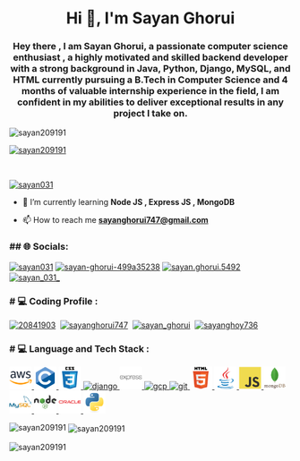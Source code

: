 <h1 align="center">Hi 👋, I'm Sayan Ghorui</h1>
<h3 align="center">Hey there , I am Sayan Ghorui, a passionate computer science enthusiast , a highly motivated and skilled backend developer with a strong background in Java, Python, Django, MySQL, and HTML currently pursuing a B.Tech in Computer Science and 4 months of valuable internship experience in the field, I am confident in my abilities to deliver exceptional results in any project I take on.

</h3>

<p align="left"> <img src="https://komarev.com/ghpvc/?username=sayan209191&label=Profile%20views&color=0e75b6&style=flat" alt="sayan209191" /> </p>

<p align="left"> <a href="https://github.com/ryo-ma/github-profile-trophy"><img src="https://github-profile-trophy.vercel.app/?username=sayan209191" alt="sayan209191" /></a> </p> <br/>

<p align="left"> <a href="https://twitter.com/sayan031" target="blank"><img src="https://img.shields.io/twitter/follow/sayanghorui031?logo=twitter&style=for-the-badge" alt="sayan031" /></a> </p>

- 🌱 I’m currently learning **Node JS , Express JS , MongoDB**

- 📫 How to reach me **sayanghorui747@gmail.com**

<h3 align="left">## 🌐 Socials:</h3>
<p align="left">
<a href="https://twitter.com/sayan031" target="blank"><img align="center" src="https://raw.githubusercontent.com/rahuldkjain/github-profile-readme-generator/master/src/images/icons/Social/twitter.svg" alt="sayan031" height="30" width="40" /></a>
<a href="https://linkedin.com/in/sayan-ghorui-499a35238" target="blank"><img align="center" src="https://raw.githubusercontent.com/rahuldkjain/github-profile-readme-generator/master/src/images/icons/Social/linked-in-alt.svg" alt="sayan-ghorui-499a35238" height="30" width="40" /></a>
<a href="https://fb.com/sayan.ghorui.5492" target="blank"><img align="center" src="https://raw.githubusercontent.com/rahuldkjain/github-profile-readme-generator/master/src/images/icons/Social/facebook.svg" alt="sayan.ghorui.5492" height="30" width="40" /></a>
<a href="https://instagram.com/sayan_031_" target="blank"><img align="center" src="https://raw.githubusercontent.com/rahuldkjain/github-profile-readme-generator/master/src/images/icons/Social/instagram.svg" alt="sayan_031_" height="30" width="40" /></a>
<br/>
<h3 align="left"># 💻 Coding Profile : </h3>
<a href="https://stackoverflow.com/users/20841903" target="blank"><img align="center" src="https://raw.githubusercontent.com/rahuldkjain/github-profile-readme-generator/master/src/images/icons/Social/stack-overflow.svg" alt="20841903" height="30" width="40" /></a>&nbsp;
<a href="https://www.hackerrank.com/sayanghorui747" target="blank"><img align="center" src="https://raw.githubusercontent.com/rahuldkjain/github-profile-readme-generator/master/src/images/icons/Social/hackerrank.svg" alt="sayanghorui747" height="30" width="40" /></a>&nbsp;
<a href="https://www.leetcode.com/sayan_ghorui" target="blank"><img align="center" src="https://raw.githubusercontent.com/rahuldkjain/github-profile-readme-generator/master/src/images/icons/Social/leet-code.svg" alt="sayan_ghorui" height="30" width="40" /></a>&nbsp;
<a href="https://auth.geeksforgeeks.org/user/sayanghoy736" target="blank"><img align="center" src="https://raw.githubusercontent.com/rahuldkjain/github-profile-readme-generator/master/src/images/icons/Social/geeks-for-geeks.svg" alt="sayanghoy736" height="30" width="40" /></a>&nbsp;
</p>

<h3 align="left"># 💻 Language and Tech Stack : </h3>
<p align="left"> <a href="https://aws.amazon.com" target="_blank" rel="noreferrer"> <img src="https://raw.githubusercontent.com/devicons/devicon/master/icons/amazonwebservices/amazonwebservices-original-wordmark.svg" alt="aws" width="40" height="40"/> </a>   <a href="https://www.cprogramming.com/" target="_blank" rel="noreferrer"> <img src="https://raw.githubusercontent.com/devicons/devicon/master/icons/c/c-original.svg" alt="c" width="40" height="40"/> </a>   <a href="https://www.w3schools.com/css/" target="_blank" rel="noreferrer"> <img src="https://raw.githubusercontent.com/devicons/devicon/master/icons/css3/css3-original-wordmark.svg" alt="css3" width="40" height="40"/> </a>   <a href="https://www.djangoproject.com/" target="_blank" rel="noreferrer"> <img src="https://cdn.worldvectorlogo.com/logos/django.svg" alt="django" width="40" height="40"/> </a>   <a href="https://expressjs.com" target="_blank" rel="noreferrer"> <img src="https://raw.githubusercontent.com/devicons/devicon/master/icons/express/express-original-wordmark.svg" alt="express" width="40" height="40"/> </a>   <a href="https://cloud.google.com" target="_blank" rel="noreferrer"> <img src="https://www.vectorlogo.zone/logos/google_cloud/google_cloud-icon.svg" alt="gcp" width="40" height="40"/> </a>   <a href="https://git-scm.com/" target="_blank" rel="noreferrer"> <img src="https://www.vectorlogo.zone/logos/git-scm/git-scm-icon.svg" alt="git" width="40" height="40"/> </a> <a href="https://www.w3.org/html/" target="_blank" rel="noreferrer"> <img src="https://raw.githubusercontent.com/devicons/devicon/master/icons/html5/html5-original-wordmark.svg" alt="html5" width="40" height="40"/> </a>   <a href="https://www.java.com" target="_blank" rel="noreferrer"> <img src="https://raw.githubusercontent.com/devicons/devicon/master/icons/java/java-original.svg" alt="java" width="40" height="40"/> </a>   <a href="https://developer.mozilla.org/en-US/docs/Web/JavaScript" target="_blank" rel="noreferrer"> <img src="https://raw.githubusercontent.com/devicons/devicon/master/icons/javascript/javascript-original.svg" alt="javascript" width="40" height="40"/> </a>   <a href="https://www.mongodb.com/" target="_blank" rel="noreferrer"> <img src="https://raw.githubusercontent.com/devicons/devicon/master/icons/mongodb/mongodb-original-wordmark.svg" alt="mongodb" width="40" height="40"/> </a> <a href="https://www.mysql.com/" target="_blank" rel="noreferrer"> <img src="https://raw.githubusercontent.com/devicons/devicon/master/icons/mysql/mysql-original-wordmark.svg" alt="mysql" width="40" height="40"/> </a>   <a href="https://nodejs.org" target="_blank" rel="noreferrer"> <img src="https://raw.githubusercontent.com/devicons/devicon/master/icons/nodejs/nodejs-original-wordmark.svg" alt="nodejs" width="40" height="40"/> </a>   <a href="https://www.oracle.com/" target="_blank" rel="noreferrer"> <img src="https://raw.githubusercontent.com/devicons/devicon/master/icons/oracle/oracle-original.svg" alt="oracle" width="40" height="40"/> </a>   <a href="https://www.python.org" target="_blank" rel="noreferrer"> <img src="https://raw.githubusercontent.com/devicons/devicon/master/icons/python/python-original.svg" alt="python" width="40" height="40"/> </a> </p>

<p><img align="left" src="https://github-readme-stats.vercel.app/api/top-langs?username=sayan209191&show_icons=true&locale=en&layout=compact" alt="sayan209191" /></p>

<p>&nbsp;<img align="center" src="https://github-readme-stats.vercel.app/api?username=sayan209191&show_icons=true&locale=en" alt="sayan209191" /></p>

<p><img align="center" src="https://github-readme-streak-stats.herokuapp.com/?user=sayan209191&" alt="sayan209191" /></p>
